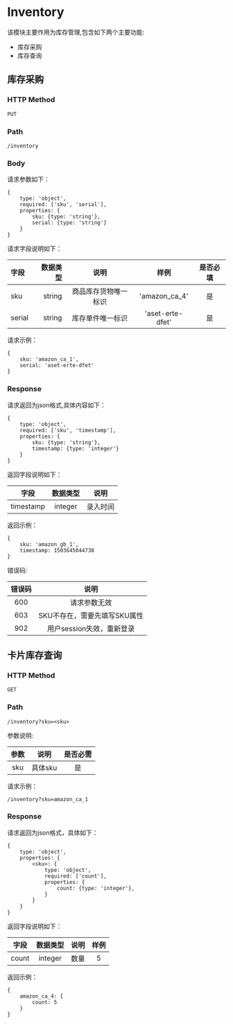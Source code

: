 # Inventory

该模块主要作用为库存管理,包含如下两个主要功能:

+ 库存采购
+ 库存查询

## 库存采购

### HTTP Method 

```
PUT
```

### Path

```
/inventory
```

### Body

请求参数如下：

```
{
    type: 'object',
    required: ['sku', 'serial'],
    properties: {
        sku: {type: 'string'},
        serial: {type: 'string'}
    }
}
```

请求字段说明如下：

| 字段   | 数据类型|说明|样例|是否必填|
|:--------|---------:|:-------:|:-------:|:-------:|
|sku|string|商品库存货物唯一标识|'amazon_ca_4'|是|
|serial|string|库存单件唯一标识|'aset-erte-dfet'|是|

请求示例：

```
{
    sku: 'amazon_ca_1',
    serial: 'aset-erte-dfet'
}
```

###  Response

请求返回为json格式,具体内容如下：

```
{
    type: 'object',
    required: ['sku', 'timestamp'],
    properties: {
        sku: {type: 'string'},
        timestamp: {type: 'integer'}
    }
}
```

返回字段说明如下：

| 字段   | 数据类型|说明|
|:--------:|:---------:|:-------:|
|timestamp|integer|录入时间|

返回示例：

```
{
    sku: 'amazon_gb_1',
    timestamp: 1503645044738
}
```

错误码:

|错误码|说明|
|:---:|:---:|
|600| 请求参数无效 |
|603| SKU不存在，需要先填写SKU属性 |
|902| 用户session失效，重新登录 |

## 卡片库存查询

### HTTP Method 

```
GET
```

### Path

```
/inventory?sku=<sku>
```

参数说明:

| 参数      |  说明 | 是否必需
| :-------: | :--------: | :------: |
| sku | 具体sku| 是

请求示例：

```
/inventory?sku=amazon_ca_1
```

### Response

请求返回为json格式，具体如下：

```
{
    type: 'object',
    properties: {
        <sku>: {
            type: 'object',
            required: ['count'],
            properties: {
                count: {type: 'integer'},
            }
        }
    }
}
```

返回字段说明如下：

| 字段   | 数据类型|说明|样例|
|:--------:|:---------:|:-------:|:-------:|
|count|integer|数量|5|

返回示例：

```
{	
    amazon_ca_4: {
        count: 5
    }
}
```